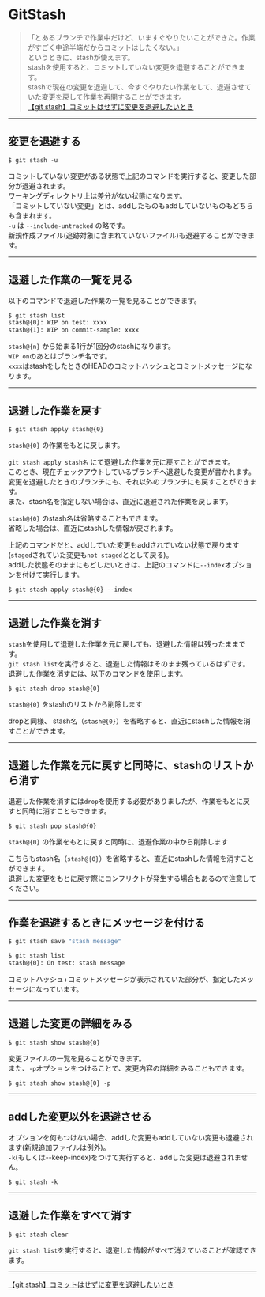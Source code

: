 # GitStash

>「とあるブランチで作業中だけど、いますぐやりたいことができた。作業がすごく中途半端だからコミットはしたくない。」  
というときに、stashが使えます。  
stashを使用すると、コミットしていない変更を退避することができます。  
stashで現在の変更を退避して、今すぐやりたい作業をして、退避させていた変更を戻して作業を再開することができます。  
[【git stash】コミットはせずに変更を退避したいとき](https://qiita.com/chihiro/items/f373873d5c2dfbd03250)  

---

## 変更を退避する

`$ git stash -u`  

コミットしていない変更がある状態で上記のコマンドを実行すると、変更した部分が退避されます。  
ワーキングディレクトリ上は差分がない状態になります。  
「コミットしていない変更」とは、addしたものもaddしていないものもどちらも含まれます。  
`-u` は `--include-untracked` の略です。  
新規作成ファイル(追跡対象に含まれていないファイル)も退避することができます。  

---

## 退避した作業の一覧を見る

以下のコマンドで退避した作業の一覧を見ることができます。  

``` bash
$ git stash list
stash@{0}: WIP on test: xxxx
stash@{1}: WIP on commit-sample: xxxx
```

`stash@{n}` から始まる1行が1回分のstashになります。  
`WIP on`のあとはブランチ名です。  
`xxxx`はstashをしたときのHEADのコミットハッシュとコミットメッセージになります。  

---

## 退避した作業を戻す

`$ git stash apply stash@{0}`  

`stash@{0}` の作業をもとに戻します。

`git stash apply stash名` にて退避した作業を元に戻すことができます。  
このとき、現在チェックアウトしているブランチへ退避した変更が書かれます。  
変更を退避したときのブランチにも、それ以外のブランチにも戻すことができます。  
また、stash名を指定しない場合は、直近に退避された作業を戻します。  

`stash@{0}` のstash名は省略することもできます。  
省略した場合は、直近にstashした情報が戻されます。  

上記のコマンドだと、addしていた変更もaddされていない状態で戻ります(`staged`されていた変更も`not staged`ととして戻る)。  
addした状態そのままにもどしたいときは、上記のコマンドに`--index`オプションを付けて実行します。  

`$ git stash apply stash@{0} --index`  

---

## 退避した作業を消す

`stash`を使用して退避した作業を元に戻しても、退避した情報は残ったままです。  
`git stash list`を実行すると、退避した情報はそのまま残っているはずです。  
退避した作業を消すには、以下のコマンドを使用します。  

`$ git stash drop stash@{0}`  

`stash@{0}` をstashのリストから削除します  

dropと同様、 stash名（`stash@{0}`）を省略すると、直近にstashした情報を消すことができます。  

---

## 退避した作業を元に戻すと同時に、stashのリストから消す

退避した作業を消すには`drop`を使用する必要がありましたが、作業をもとに戻すと同時に消すこともできます。  

`$ git stash pop stash@{0}`  

`stash@{0}` の作業をもとに戻すと同時に、退避作業の中から削除します  

こちらもstash名（`stash@{0}`）を省略すると、直近にstashした情報を消すことができます。  
退避した変更をもとに戻す際にコンフリクトが発生する場合もあるので注意してください。  

---

## 作業を退避するときにメッセージを付ける

``` bash
$ git stash save "stash message"

$ git stash list
stash@{0}: On test: stash message
```

コミットハッシュ+コミットメッセージが表示されていた部分が、指定したメッセージになっています。  

---

## 退避した変更の詳細をみる

`$ git stash show stash@{0}`  

変更ファイルの一覧を見ることができます。  
また、`-p`オプションをつけることで、変更内容の詳細をみることもできます。  

`$ git stash show stash@{0} -p`

---

## addした変更以外を退避させる

オプションを何もつけない場合、addした変更もaddしていない変更も退避されます(新規追加ファイルは例外)。  
`-k`(もしくは--keep-index)をつけて実行すると、addした変更は退避されません。  

`$ git stash -k`  

---

## 退避した作業をすべて消す

`$ git stash clear`  

`git stash list`を実行すると、退避した情報がすべて消えていることが確認できます。  

---

[【git stash】コミットはせずに変更を退避したいとき](https://qiita.com/chihiro/items/f373873d5c2dfbd03250)  
